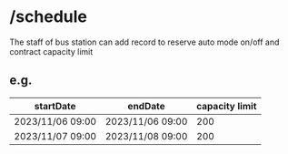 # /schedule
The staff of bus station can add record to reserve auto mode on/off and contract capacity limit


## e.g.


| startDate        | endDate          | capacity limit |
| ---------------- | ---------------- | -------------- |
| 2023/11/06 09:00 | 2023/11/06 09:00 | 200            |
| 2023/11/07 09:00 | 2023/11/08 09:00 | 200            |


